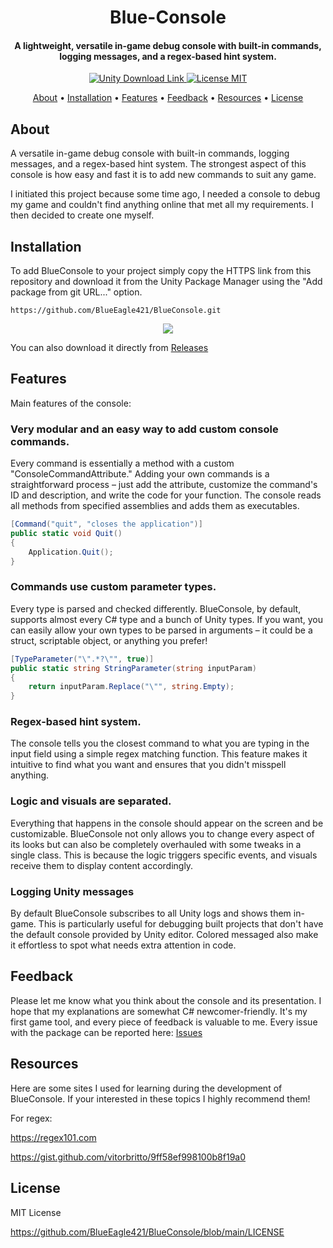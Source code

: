 <h1 align="center">  
  Blue-Console
</h1>

<h4 align="center">A lightweight, versatile in-game debug console with built-in commands, logging messages, and a regex-based hint system.</h4>

<p align="center">
 <a href="https://unity3d.com/get-unity/download">
 <img src="https://img.shields.io/badge/unity-2022.3%2B-blue.svg" alt="Unity Download Link">
 <a href="https://github.com/BlueEagle421/BlueConsole/blob/main/LICENSE">
 <img src="https://img.shields.io/badge/License-MIT-brightgreen.svg" alt="License MIT">
</p>

 <p align="center">
  <a href="#about">About</a> •
  <a href="#installation">Installation</a> •
  <a href="#features">Features</a> •
  <a href="#feedback">Feedback</a> •
  <a href="#resources">Resources</a> •
  <a href="#license">License</a>
</p>

## About
A versatile in-game debug console with built-in commands, logging messages, and a regex-based hint system.
The strongest aspect of this console is how easy and fast it is to add new commands to suit any game.

I initiated this project because some time ago, I needed a console to debug my game and couldn't find anything online that met all my requirements.
I then decided to create one myself.

## Installation
To add BlueConsole to your project simply copy the HTTPS link from this repository and download it from the Unity Package Manager using the "Add package from git URL..." option.

```
https://github.com/BlueEagle421/BlueConsole.git
```

<p align="center">
 <img src="https://i.imgur.com/uf6pXfu.png">
</p>

You can also download it directly from [Releases](https://github.com/BlueEagle421/BlueConsole/releases)

## Features

Main features of the console:

### Very modular and an easy way to add custom console commands.
Every command is essentially a method with a custom "ConsoleCommandAttribute." Adding your own commands is a straightforward process – just add the attribute, customize the command's ID and description, and write the code for your function. The console reads all methods from specified assemblies and adds them as executables.

```c#
[Command("quit", "closes the application")]
public static void Quit()
{
    Application.Quit();
}
```



### Commands use custom parameter types.
Every type is parsed and checked differently. BlueConsole, by default, supports almost every C# type and a bunch of Unity types. If you want, you can easily allow your own types to be parsed in arguments – it could be a struct, scriptable object, or anything you prefer!

```c#
[TypeParameter("\".*?\"", true)]     
public static string StringParameter(string inputParam)     
{         
    return inputParam.Replace("\"", string.Empty);    
}
```



### Regex-based hint system.
The console tells you the closest command to what you are typing in the input field using a simple regex matching function. This feature makes it intuitive to find what you want and ensures that you didn't misspell anything.

### Logic and visuals are separated.
Everything that happens in the console should appear on the screen and be customizable. BlueConsole not only allows you to change every aspect of its looks but can also be completely overhauled with some tweaks in a single class. This is because the logic triggers specific events, and visuals receive them to display content accordingly.

### Logging Unity messages
By default BlueConsole subscribes to all Unity logs and shows them in-game. This is particularly useful for debugging built projects that don't have the default console provided by Unity editor. Colored messaged also make it effortless to spot what needs extra attention in code.

## Feedback

Please let me know what you think about the console and its presentation. I hope that my explanations are somewhat C# newcomer-friendly. It's my first game tool, and every piece of feedback is valuable to me.
Every issue with the package can be reported here:
[Issues](https://github.com/BlueEagle421/BlueConsole/issues)

## Resources
Here are some sites I used for learning during the development of BlueConsole. If your interested in these topics I highly recommend them!

For regex:

https://regex101.com

https://gist.github.com/vitorbritto/9ff58ef998100b8f19a0

## License

MIT License

https://github.com/BlueEagle421/BlueConsole/blob/main/LICENSE
